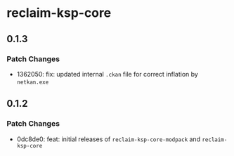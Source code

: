 # reclaim-ksp-core

## 0.1.3

### Patch Changes

- 1362050: fix: updated internal `.ckan` file for correct inflation by `netkan.exe`

## 0.1.2

### Patch Changes

- 0dc8de0: feat: initial releases of `reclaim-ksp-core-modpack` and `reclaim-ksp-core`
